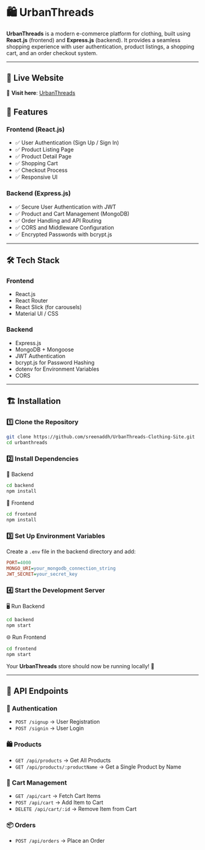 # 🛍️ UrbanThreads

**UrbanThreads** is a modern e-commerce platform for clothing, built using **React.js** (frontend) and **Express.js** (backend). It provides a seamless shopping experience with user authentication, product listings, a shopping cart, and an order checkout system.

---
## 🌟 Live Website  
🔗 **Visit here**: [UrbanThreads](http://www.urbanthreadss.vercel.app)

## 🚀 Features

### Frontend (React.js)
- ✅ User Authentication (Sign Up / Sign In)  
- ✅ Product Listing Page  
- ✅ Product Detail Page  
- ✅ Shopping Cart  
- ✅ Checkout Process  
- ✅ Responsive UI  

### Backend (Express.js)
- ✅ Secure User Authentication with JWT  
- ✅ Product and Cart Management (MongoDB)  
- ✅ Order Handling and API Routing  
- ✅ CORS and Middleware Configuration  
- ✅ Encrypted Passwords with bcrypt.js  

---

## 🛠️ Tech Stack

### Frontend
- React.js
- React Router
- React Slick (for carousels)
- Material UI / CSS

### Backend
- Express.js
- MongoDB + Mongoose
- JWT Authentication
- bcrypt.js for Password Hashing
- dotenv for Environment Variables
- CORS

---

## 🏗️ Installation

### 1️⃣ Clone the Repository
```sh
git clone https://github.com/sreenaddh/UrbanThreads-Clothing-Site.git
cd urbanthreads 
```

### 2️⃣ Install Dependencies
📌 Backend
```sh
cd backend
npm install
```

📌 Frontend
```sh
cd frontend
npm install
```

### 3️⃣ Set Up Environment Variables
Create a `.env` file in the backend directory and add:

```ini
PORT=4000
MONGO_URI=your_mongodb_connection_string
JWT_SECRET=your_secret_key
```

### 4️⃣ Start the Development Server
🖥️ Run Backend
```sh
cd backend
npm start
```

🌐 Run Frontend
```sh
cd frontend
npm start
```

Your **UrbanThreads** store should now be running locally! 🎉

---

## 📌 API Endpoints

### 🔑 Authentication
* `POST /signup` → User Registration
* `POST /signin` → User Login

### 🛍️ Products
* `GET /api/products` → Get All Products
* `GET /api/products/:productName` → Get a Single Product by Name

### 🛒 Cart Management
* `GET /api/cart` → Fetch Cart Items
* `POST /api/cart` → Add Item to Cart
* `DELETE /api/cart/:id` → Remove Item from Cart

### 📦 Orders
* `POST /api/orders` → Place an Order
